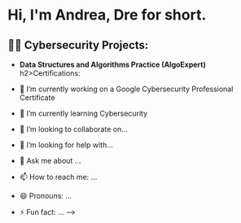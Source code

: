 <h1>Hi, I'm Andrea, Dre for short.

<h2>👨‍💻 Cybersecurity Projects:</h2>

- <b>Data Structures and Algorithms Practice (AlgoExpert)</b>
  h2>Certifications:</h2>


- 🔭 I’m currently working on a Google Cybersecurity Professional Certificate
- 🌱 I’m currently learning Cybersecurity
- 👯 I’m looking to collaborate on...
- 🤔 I’m looking for help with...
- 💬 Ask me about ...
- 📫 How to reach me: ...
- 😄 Pronouns: ...
- ⚡ Fun fact: ...
-->
